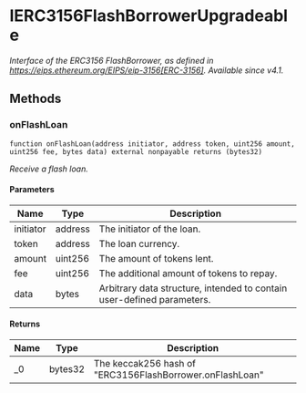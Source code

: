 # IERC3156FlashBorrowerUpgradeable







*Interface of the ERC3156 FlashBorrower, as defined in https://eips.ethereum.org/EIPS/eip-3156[ERC-3156]. _Available since v4.1._*

## Methods

### onFlashLoan

```solidity
function onFlashLoan(address initiator, address token, uint256 amount, uint256 fee, bytes data) external nonpayable returns (bytes32)
```



*Receive a flash loan.*

#### Parameters

| Name | Type | Description |
|---|---|---|
| initiator | address | The initiator of the loan. |
| token | address | The loan currency. |
| amount | uint256 | The amount of tokens lent. |
| fee | uint256 | The additional amount of tokens to repay. |
| data | bytes | Arbitrary data structure, intended to contain user-defined parameters. |

#### Returns

| Name | Type | Description |
|---|---|---|
| _0 | bytes32 | The keccak256 hash of &quot;ERC3156FlashBorrower.onFlashLoan&quot; |




